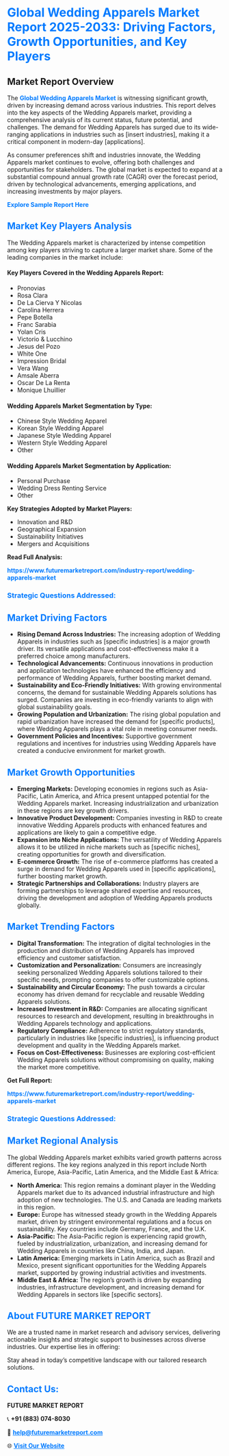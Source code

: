 <h1 style="color: #007BFF;">Global Wedding Apparels Market Report 2025-2033: Driving Factors, Growth Opportunities, and Key Players</h1>

<section id="overview">
<h2>Market Report Overview</h2>
<p>The <a href="https://www.futuremarketreport.com/industry-report/wedding-apparels-market" style="color: #007BFF; text-decoration: none;"><strong>Global Wedding Apparels Market</strong></a> is witnessing significant growth, driven by increasing demand across various industries. This report delves into the key aspects of the Wedding Apparels market, providing a comprehensive analysis of its current status, future potential, and challenges. The demand for Wedding Apparels has surged due to its wide-ranging applications in industries such as [insert industries], making it a critical component in modern-day [applications].</p>
<p>As consumer preferences shift and industries innovate, the Wedding Apparels market continues to evolve, offering both challenges and opportunities for stakeholders. The global market is expected to expand at a substantial compound annual growth rate (CAGR) over the forecast period, driven by technological advancements, emerging applications, and increasing investments by major players.</p>
</section>

<section id="overview">
<p><a href="https://www.futuremarketreport.com/request-sample/reportId=90031" style="color: #007BFF; text-decoration: none;"><strong>Explore Sample Report Here</strong></a></p>
</section>

<section id="key-players">
<h2 style="color: #007BFF;">Market Key Players Analysis</h2>
<p>The Wedding Apparels market is characterized by intense competition among key players striving to capture a larger market share. Some of the leading companies in the market include:</p>
<h4>Key Players Covered in the Wedding Apparels Report:</h4>
<ul><li>Pronovias</li><li>Rosa Clara</li><li>De La Cierva Y Nicolas</li><li>Carolina Herrera</li><li>Pepe Botella</li><li>Franc Sarabia</li><li>Yolan Cris</li><li>Victorio &amp; Lucchino</li><li>Jesus del Pozo</li><li>White One</li><li>Impression Bridal</li><li>Vera Wang</li><li>Amsale Aberra</li><li>Oscar De La Renta</li><li>Monique Lhuillier</li></ul>
<h4>Wedding Apparels Market Segmentation by Type:</h4>
<ul><li>Chinese Style Wedding Apparel</li><li>Korean Style Wedding Apparel</li><li>Japanese Style Wedding Apparel</li><li>Western Style Wedding Apparel</li><li>Other</li></ul>

<h4>Wedding Apparels Market Segmentation by Application:</h4>
<ul><li>Personal Purchase</li><li>Wedding Dress Renting Service</li><li>Other</li></ul>
<p><strong>Key Strategies Adopted by Market Players:</strong></p>
<ul>
<li>Innovation and R&D</li>
<li>Geographical Expansion</li>
<li>Sustainability Initiatives</li>
<li>Mergers and Acquisitions</li>
</ul>
</section>

<section>
<p><strong>Read Full Analysis: </strong></p><a href="https://www.futuremarketreport.com/industry-report/wedding-apparels-market" style="color: #007BFF; text-decoration: none;"><strong>https://www.futuremarketreport.com/industry-report/wedding-apparels-market</strong></a>
<h3 style="color: #007BFF;">Strategic Questions Addressed:</h3>
</section>

<section id="driving-factors">
<h2 style="color: #007BFF;">Market Driving Factors</h2>
<ul>
<li><strong>Rising Demand Across Industries:</strong> The increasing adoption of Wedding Apparels in industries such as [specific industries] is a major growth driver. Its versatile applications and cost-effectiveness make it a preferred choice among manufacturers.</li>
<li><strong>Technological Advancements:</strong> Continuous innovations in production and application technologies have enhanced the efficiency and performance of Wedding Apparels, further boosting market demand.</li>
<li><strong>Sustainability and Eco-Friendly Initiatives:</strong> With growing environmental concerns, the demand for sustainable Wedding Apparels solutions has surged. Companies are investing in eco-friendly variants to align with global sustainability goals.</li>
<li><strong>Growing Population and Urbanization:</strong> The rising global population and rapid urbanization have increased the demand for [specific products], where Wedding Apparels plays a vital role in meeting consumer needs.</li>
<li><strong>Government Policies and Incentives:</strong> Supportive government regulations and incentives for industries using Wedding Apparels have created a conducive environment for market growth.</li>
</ul>
</section>

<section id="growth-opportunities">
<h2 style="color: #007BFF;">Market Growth Opportunities</h2>
<ul>
<li><strong>Emerging Markets:</strong> Developing economies in regions such as Asia-Pacific, Latin America, and Africa present untapped potential for the Wedding Apparels market. Increasing industrialization and urbanization in these regions are key growth drivers.</li>
<li><strong>Innovative Product Development:</strong> Companies investing in R&D to create innovative Wedding Apparels products with enhanced features and applications are likely to gain a competitive edge.</li>
<li><strong>Expansion into Niche Applications:</strong> The versatility of Wedding Apparels allows it to be utilized in niche markets such as [specific niches], creating opportunities for growth and diversification.</li>
<li><strong>E-commerce Growth:</strong> The rise of e-commerce platforms has created a surge in demand for Wedding Apparels used in [specific applications], further boosting market growth.</li>
<li><strong>Strategic Partnerships and Collaborations:</strong> Industry players are forming partnerships to leverage shared expertise and resources, driving the development and adoption of Wedding Apparels products globally.</li>
</ul>
</section>

<section id="trending-factors">
<h2 style="color: #007BFF;">Market Trending Factors</h2>
<ul>
<li><strong>Digital Transformation:</strong> The integration of digital technologies in the production and distribution of Wedding Apparels has improved efficiency and customer satisfaction.</li>
<li><strong>Customization and Personalization:</strong> Consumers are increasingly seeking personalized Wedding Apparels solutions tailored to their specific needs, prompting companies to offer customizable options.</li>
<li><strong>Sustainability and Circular Economy:</strong> The push towards a circular economy has driven demand for recyclable and reusable Wedding Apparels solutions.</li>
<li><strong>Increased Investment in R&D:</strong> Companies are allocating significant resources to research and development, resulting in breakthroughs in Wedding Apparels technology and applications.</li>
<li><strong>Regulatory Compliance:</strong> Adherence to strict regulatory standards, particularly in industries like [specific industries], is influencing product development and quality in the Wedding Apparels market.</li>
<li><strong>Focus on Cost-Effectiveness:</strong> Businesses are exploring cost-efficient Wedding Apparels solutions without compromising on quality, making the market more competitive.</li>
</ul>
</section>

<section>
<p><strong>Get Full Report: </strong></p><a href="https://www.futuremarketreport.com/industry-report/wedding-apparels-market" style="color: #007BFF; text-decoration: none;"><strong>https://www.futuremarketreport.com/industry-report/wedding-apparels-market</strong></a>
<h3 style="color: #007BFF;">Strategic Questions Addressed:</h3>
</section>


<section id="regional-analysis">
<h2 style="color: #007BFF;">Market Regional Analysis</h2>
<p>The global Wedding Apparels market exhibits varied growth patterns across different regions. The key regions analyzed in this report include North America, Europe, Asia-Pacific, Latin America, and the Middle East & Africa:</p>
<ul>
<li><strong>North America:</strong> This region remains a dominant player in the Wedding Apparels market due to its advanced industrial infrastructure and high adoption of new technologies. The U.S. and Canada are leading markets in this region.</li>
<li><strong>Europe:</strong> Europe has witnessed steady growth in the Wedding Apparels market, driven by stringent environmental regulations and a focus on sustainability. Key countries include Germany, France, and the U.K.</li>
<li><strong>Asia-Pacific:</strong> The Asia-Pacific region is experiencing rapid growth, fueled by industrialization, urbanization, and increasing demand for Wedding Apparels in countries like China, India, and Japan.</li>
<li><strong>Latin America:</strong> Emerging markets in Latin America, such as Brazil and Mexico, present significant opportunities for the Wedding Apparels market, supported by growing industrial activities and investments.</li>
<li><strong>Middle East & Africa:</strong> The region’s growth is driven by expanding industries, infrastructure development, and increasing demand for Wedding Apparels in sectors like [specific sectors].</li>
</ul>
</section>

<footer>
<h2 style="color: #007BFF;">About FUTURE MARKET REPORT</h2>
<p>We are a trusted name in market research and advisory services, delivering actionable insights and strategic support to businesses across diverse industries. Our expertise lies in offering:</p>

<p>Stay ahead in today’s competitive landscape with our tailored research solutions.</p>

<h2 style="color: #007BFF;">Contact Us:</h2>
<p><strong>FUTURE MARKET REPORT</strong></p>
<p>📞 <strong>+91 (883) 074-8030</strong></p>
<p>📧 <strong><a href="mailto:help@futuremarketreport.com" style="color: #007BFF;">help@futuremarketreport.com</a></strong></p>
<p>🌐 <strong><a href="https://www.futuremarketreport.com/" style="color: #007BFF;">Visit Our Website</a></strong></p>
</footer>